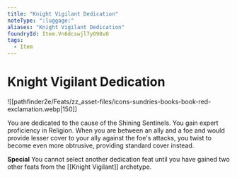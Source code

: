 ```yaml
---
title: "Knight Vigilant Dedication"
noteType: ":luggage:"
aliases: "Knight Vigilant Dedication"
foundryId: Item.Vn6dcswjl7yO98vO
tags:
  - Item
---
```


# Knight Vigilant Dedication
![[pathfinder2e/Feats/zz_asset-files/icons-sundries-books-book-red-exclamation.webp|150]]

You are dedicated to the cause of the Shining Sentinels. You gain expert proficiency in Religion. When you are between an ally and a foe and would provide lesser cover to your ally against the foe's attacks, you twist to become even more obtrusive, providing standard cover instead.

**Special** You cannot select another dedication feat until you have gained two other feats from the [[Knight Vigilant]] archetype.
